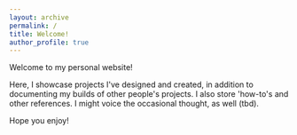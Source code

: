```yaml
---
layout: archive
permalink: /
title: Welcome!
author_profile: true
---
```

Welcome to my personal website! 

Here, I showcase projects I've designed and created, in addition to documenting my builds of other people's projects. I also store 'how-to's and other references. I might voice the occasional thought, as well (tbd). 

Hope you enjoy!